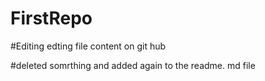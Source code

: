# FirstRepo

#Editing
edting file content on git hub

#deleted somrthing and added again to the readme. md file
